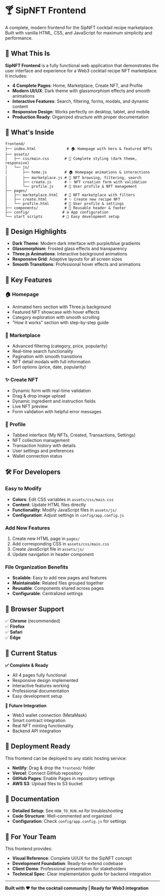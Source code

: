 # 🍸 SipNFT Frontend

A complete, modern frontend for the SipNFT cocktail recipe marketplace. Built with vanilla HTML, CSS, and JavaScript for maximum simplicity and performance.

## 🎯 What This Is

**SipNFT Frontend** is a fully functional web application that demonstrates the user interface and experience for a Web3 cocktail recipe NFT marketplace. It includes:

- **4 Complete Pages**: Home, Marketplace, Create NFT, and Profile
- **Modern UI/UX**: Dark theme with glassmorphism effects and smooth animations
- **Interactive Features**: Search, filtering, forms, modals, and dynamic content
- **Responsive Design**: Works perfectly on desktop, tablet, and mobile
- **Production Ready**: Organized structure with proper documentation



## 📁 What's Inside

```
frontend/
├── index.html              # 🏠 Homepage with hero & featured NFTs
├── assets/
│   ├── css/main.css       # 🎨 Complete styling (dark theme, responsive)
│   └── js/
│       ├── home.js        # 🏠 Homepage animations & interactions
│       ├── marketplace.js # 🛒 NFT browsing, filtering, search
│       ├── create.js      # ✨ NFT creation form with validation
│       └── profile.js     # 👤 User profile & NFT management
├── pages/
│   ├── marketplace.html   # 🛒 NFT marketplace with filters
│   ├── create.html        # ✨ Create new recipe NFT
│   └── profile.html       # 👤 User profile & settings
├── components/            # 🔧 Reusable header & footer
├── config/               # ⚙️ App configuration
└── start scripts         # 🚀 Easy development setup
```

## 🎨 Design Highlights

- **Dark Theme**: Modern dark interface with purple/blue gradients
- **Glassmorphism**: Frosted glass effects and transparency
- **Three.js Animations**: Interactive background animations
- **Responsive Grid**: Adaptive layouts for all screen sizes
- **Smooth Transitions**: Professional hover effects and animations

## 🔧 Key Features

### 🏠 **Homepage**
- Animated hero section with Three.js background
- Featured NFT showcase with hover effects
- Category exploration with smooth scrolling
- "How it works" section with step-by-step guide

### 🛒 **Marketplace**
- Advanced filtering (category, price, popularity)
- Real-time search functionality
- Pagination with smooth transitions
- NFT detail modals with full information
- Sort options (price, date, popularity)

### ✨ **Create NFT**
- Dynamic form with real-time validation
- Drag & drop image upload
- Dynamic ingredient and instruction fields
- Live NFT preview
- Form validation with helpful error messages

### 👤 **Profile**
- Tabbed interface (My NFTs, Created, Transactions, Settings)
- NFT collection management
- Transaction history with details
- User settings and preferences
- Wallet connection status

## 🛠️ For Developers

### **Easy to Modify**
- **Colors**: Edit CSS variables in `assets/css/main.css`
- **Content**: Update HTML files directly
- **Functionality**: Modify JavaScript files in `assets/js/`
- **Configuration**: Adjust settings in `config/app.config.js`

### **Add New Features**
1. Create new HTML page in `pages/`
2. Add corresponding CSS in `assets/css/main.css`
3. Create JavaScript file in `assets/js/`
4. Update navigation in header component

### **File Organization Benefits**
- **Scalable**: Easy to add new pages and features
- **Maintainable**: Related files grouped together
- **Reusable**: Components shared across pages
- **Configurable**: Centralized settings

## 📱 Browser Support

✅ **Chrome** (recommended)  
✅ **Firefox**  
✅ **Safari**  
✅ **Edge**  

## 🎯 Current Status

**✅ Complete & Ready**
- All 4 pages fully functional
- Responsive design implemented
- Interactive features working
- Professional documentation
- Easy development setup

**🔄 Future Integration**
- Web3 wallet connection (MetaMask)
- Smart contract integration
- Real NFT minting functionality
- Backend API integration

## 🚀 Deployment Ready

This frontend can be deployed to any static hosting service:
- **Netlify**: Drag & drop the `frontend/` folder
- **Vercel**: Connect GitHub repository
- **GitHub Pages**: Enable Pages in repository settings
- **AWS S3**: Upload files to S3 bucket

## 📖 Documentation

- **Detailed Setup**: See `HOW_TO_RUN.md` for troubleshooting
- **Code Structure**: Well-commented and organized
- **Configuration**: Check `config/app.config.js` for settings

## 🤝 For Your Team

This frontend provides:
- **Visual Reference**: Complete UI/UX for the SipNFT concept
- **Development Foundation**: Ready-to-extend codebase
- **Client Demo**: Professional presentation for stakeholders
- **Technical Spec**: Clear implementation guide for backend integration

---

**Built with ❤️ for the cocktail community | Ready for Web3 integration** 